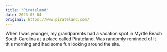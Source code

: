 ```yaml
---
title: "Pirateland"
date: 2023-05-04
original: https://www.pirateland.com/
---
```


When I was younger, my grandparents had a vacation spot in Myrtle Beach South Carolina at a place called Pirateland.
Was randomly reminded of it this morning and had some fun looking around the site.
